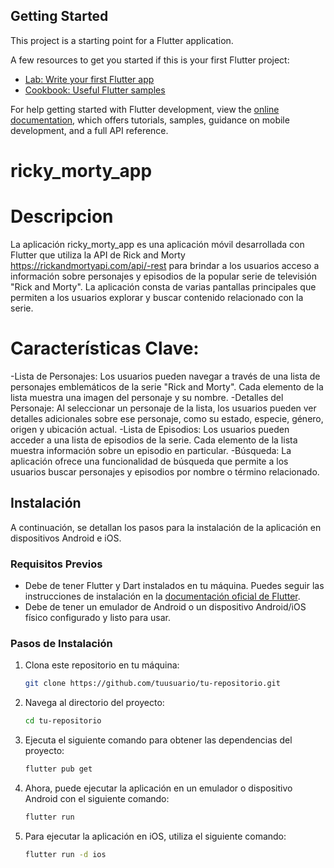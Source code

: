## Getting Started

This project is a starting point for a Flutter application.

A few resources to get you started if this is your first Flutter project:

- [Lab: Write your first Flutter app](https://docs.flutter.dev/get-started/codelab)
- [Cookbook: Useful Flutter samples](https://docs.flutter.dev/cookbook)

For help getting started with Flutter development, view the
[online documentation](https://docs.flutter.dev/), which offers tutorials,
samples, guidance on mobile development, and a full API reference.

# ricky_morty_app
# Descripcion
La aplicación ricky_morty_app es una aplicación móvil desarrollada con Flutter que utiliza la API de Rick and Morty https://rickandmortyapi.com/api/-rest para brindar a los usuarios acceso a información sobre personajes y episodios de la popular serie de televisión "Rick and Morty". La aplicación consta de varias pantallas principales que permiten a los usuarios explorar y buscar contenido relacionado con la serie.

# Características Clave:
-Lista de Personajes: 
   Los usuarios pueden navegar a través de una lista de personajes emblemáticos de la serie "Rick and Morty". Cada elemento de la lista muestra una imagen del personaje y su nombre.
-Detalles del Personaje:
    Al seleccionar un personaje de la lista, los usuarios pueden ver detalles adicionales sobre ese personaje, como su estado, especie, género, origen y ubicación actual.
-Lista de Episodios:
    Los usuarios pueden acceder a una lista de episodios de la serie. Cada elemento de la lista muestra información sobre un episodio en particular.
-Búsqueda:
   La aplicación ofrece una funcionalidad de búsqueda que permite a los usuarios buscar personajes y episodios por nombre o término relacionado.

## Instalación

A continuación, se detallan los pasos para la instalación de la aplicación en dispositivos Android e iOS.

### Requisitos Previos

- Debe de tener Flutter y Dart instalados en tu máquina. Puedes seguir las instrucciones de instalación en la [documentación oficial de Flutter](https://flutter.dev/docs/get-started/install).
- Debe de tener un emulador de Android o un dispositivo Android/iOS físico configurado y listo para usar.

### Pasos de Instalación
1. Clona este repositorio en tu máquina:

   ```bash
   git clone https://github.com/tuusuario/tu-repositorio.git


2. Navega al directorio del proyecto:
    ```bash
    cd tu-repositorio
3. Ejecuta el siguiente comando para obtener las dependencias del proyecto:
    ```bash
    flutter pub get
4. Ahora, puede ejecutar la aplicación en un emulador o dispositivo Android con el siguiente comando:
    ```bash
    flutter run

4. Para ejecutar la aplicación en iOS, utiliza el siguiente comando:
    ```bash
    flutter run -d ios




